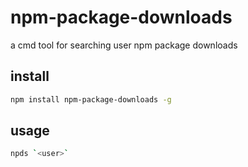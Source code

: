# npm-package-downloads

a cmd tool for searching user npm package downloads

## install

```bash
npm install npm-package-downloads -g
```

## usage

```bash
npds `<user>`
```